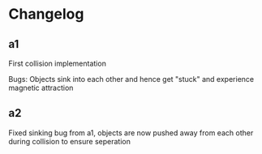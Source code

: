 # Changelog
## a1
First collision implementation

Bugs:
Objects sink into each other and hence get "stuck" and experience magnetic attraction

## a2
Fixed sinking bug from a1, objects are now pushed away from each other during collision to ensure seperation
